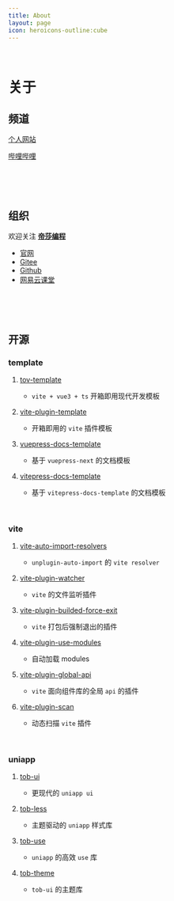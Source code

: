 ```yaml
---
title: About
layout: page
icon: heroicons-outline:cube
---
```


<br />

# 关于

## 频道

[个人网站](https://mt3.netlify.app/)

[哔哩哔哩](https://space.bilibili.com/590784571)


<br />
<br />
<br />

## 组织


欢迎关注 [**帝莎编程**](http://dishaxy.dishait.cn/)
- [官网](http://dishaxy.dishait.cn/)
- [Gitee](https://gitee.com/dishait)
- [Github](https://github.com/dishait)
- [网易云课堂](https://study.163.com/provider/480000001892585/index.htm?share=2&shareId=480000001892585)


<br />
<br />
<br />

## 开源

### template

1. [tov-template](https://github.com/dishait/tov-template)
   -  `vite + vue3 + ts` 开箱即用现代开发模板

2. [vite-plugin-template](https://github.com/dishait/vite-plugin-template)
   - 开箱即用的 `vite` 插件模板

3. [vuepress-docs-template](https://github.com/dishait/vuepress-docs-template)
   -  基于 `vuepress-next` 的文档模板

4. [vitepress-docs-template](https://github.com/dishait/vitepress-docs-template)
   -  基于 `vitepress-docs-template` 的文档模板


<br />


### vite

1. [vite-auto-import-resolvers](https://github.com/dishait/vite-auto-import-resolvers)
   - `unplugin-auto-import` 的 `vite resolver`

2. [vite-plugin-watcher](https://github.com/dishait/vite-plugin-watcher)
   - `vite` 的文件监听插件

3. [vite-plugin-builded-force-exit](https://github.com/dishait/vite-plugin-builded-force-exit)
   - `vite` 打包后强制退出的插件 


4. [vite-plugin-use-modules](https://github.com/dishait/vite-plugin-use-modules)
   - 自动加载 modules

5. [vite-plugin-global-api](https://github.com/dishait/vite-plugin-global-api)
   - `vite` 面向组件库的全局 `api` 的插件

6. [vite-plugin-scan](https://github.com/dishait/vite-plugin-scan)
   - 动态扫描 `vite` 插件


<br />

### uniapp

1. [tob-ui](https://github.com/dishait/tob-ui)
   - 更现代的 `uniapp ui`

2. [tob-less](https://github.com/dishait/tob-less)
   - 主题驱动的 `uniapp` 样式库

2. [tob-use](https://github.com/dishait/tob-use)
   - `uniapp` 的高效 `use` 库

3. [tob-theme](https://github.com/dishait/tob-less)
   - `tob-ui` 的主题库
